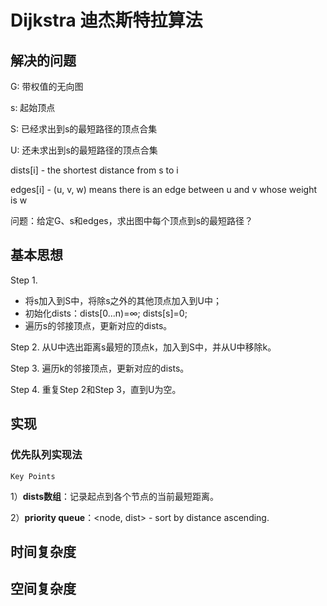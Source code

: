 # Dijkstra 迪杰斯特拉算法

## 解决的问题

G: 带权值的无向图

s: 起始顶点

S: 已经求出到s的最短路径的顶点合集

U: 还未求出到s的最短路径的顶点合集

dists[i] - the shortest distance from s to i

edges[i] - (u, v, w) means there is an edge between u and v whose weight is w

问题：给定G、s和edges，求出图中每个顶点到s的最短路径？

## 基本思想

Step 1.

* 将s加入到S中，将除s之外的其他顶点加入到U中；
* 初始化dists：dists[0...n)=∞; dists[s]=0;
* 遍历s的邻接顶点，更新对应的dists。

Step 2. 从U中选出距离s最短的顶点k，加入到S中，并从U中移除k。

Step 3. 遍历k的邻接顶点，更新对应的dists。

Step 4. 重复Step 2和Step 3，直到U为空。

## 实现

### 优先队列实现法

`Key Points`

1）**dists数组**：记录起点到各个节点的当前最短距离。

2）**priority queue**：<node, dist> - sort by distance ascending.

## 时间复杂度

## 空间复杂度